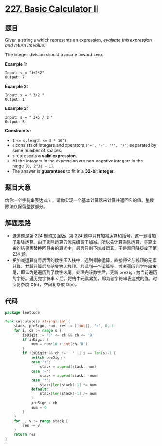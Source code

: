 # [227. Basic Calculator II](https://leetcode.com/problems/basic-calculator-ii/)


## 题目

Given a string `s` which represents an expression, *evaluate this expression and return its value*.

The integer division should truncate toward zero.

**Example 1:**

```
Input: s = "3+2*2"
Output: 7
```

**Example 2:**

```
Input: s = " 3/2 "
Output: 1
```

**Example 3:**

```
Input: s = " 3+5 / 2 "
Output: 5
```

**Constraints:**

- `1 <= s.length <= 3 * 10^5`
- `s` consists of integers and operators `('+', '-', '*', '/')` separated by some number of spaces.
- `s` represents **a valid expression**.
- All the integers in the expression are non-negative integers in the range `[0, 2^31 - 1]`.
- The answer is **guaranteed** to fit in a **32-bit integer**.

## 题目大意

给你一个字符串表达式 `s` ，请你实现一个基本计算器来计算并返回它的值。整数除法仅保留整数部分。

## 解题思路

- 这道题是第 224 题的加强版。第 224 题中只有加减运算和括号，这一题增加了乘除运算。由于乘除运算的优先级高于加减。所以先计算乘除运算，将算出来的结果再替换回原来的算式中。最后只剩下加减运算，于是题目降级成了第 224 题。
- 把加减运算符号后面的数字压入栈中，遇到乘除运算，直接将它与栈顶的元素计算，并将计算后的结果放入栈顶。若读到一个运算符，或者遍历到字符串末尾，即认为是遍历到了数字末尾。处理完该数字后，更新 `preSign` 为当前遍历的字符。遍历完字符串 `s` 后，将栈中元素累加，即为该字符串表达式的值。时间复杂度 O(n)，空间复杂度 O(n)。

## 代码

```go
package leetcode

func calculate(s string) int {
    stack, preSign, num, res := []int{}, '+', 0, 0
    for i, ch := range s {
        isDigit := '0' <= ch && ch <= '9'
        if isDigit {
            num = num*10 + int(ch-'0')
        }
        if !isDigit && ch != ' ' || i == len(s)-1 {
            switch preSign {
            case '+':
                stack = append(stack, num)
            case '-':
                stack = append(stack, -num)
            case '*':
                stack[len(stack)-1] *= num
            default:
                stack[len(stack)-1] /= num
            }
            preSign = ch
            num = 0
        }
    }
    for _, v := range stack {
        res += v
    }
    return res
}
```